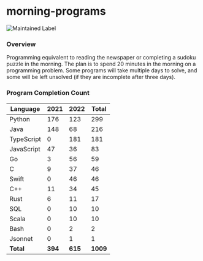 # morning-programs

![Maintained Label](https://img.shields.io/badge/Maintained-Partially-yellow?style=for-the-badge)

### Overview

Programming equivalent to reading the newspaper or completing a sudoku puzzle in the morning.  The plan is to spend 20 
minutes in the morning on a programming problem.  Some programs will take multiple days to solve, and some will be left 
unsolved (if they are incomplete after three days).

### Program Completion Count

| Language     | 2021    | 2022    | Total    |
|--------------|---------|---------|----------|
| Python       | 176     | 123     | 299      |
| Java         | 148     | 68      | 216      |
| TypeScript   | 0       | 181     | 181      |
| JavaScript   | 47      | 36      | 83       |
| Go           | 3       | 56      | 59       |
| C            | 9       | 37      | 46       |
| Swift        | 0       | 46      | 46       |
| C++          | 11      | 34      | 45       |
| Rust         | 6       | 11      | 17       |
| SQL          | 0       | 10      | 10       |
| Scala        | 0       | 10      | 10       |
| Bash         | 0       | 2       | 2        |
| Jsonnet      | 0       | 1       | 1        |
| **Total**    | **394** | **615** | **1009** |
